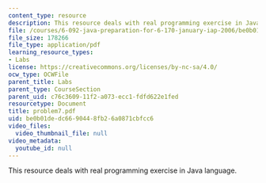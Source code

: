 ```yaml
---
content_type: resource
description: This resource deals with real programming exercise in Java language.
file: /courses/6-092-java-preparation-for-6-170-january-iap-2006/be0b01dedc6690448fb26a0871cbfcc6_problem7.pdf
file_size: 178266
file_type: application/pdf
learning_resource_types:
- Labs
license: https://creativecommons.org/licenses/by-nc-sa/4.0/
ocw_type: OCWFile
parent_title: Labs
parent_type: CourseSection
parent_uid: c76c3609-11f2-a073-ecc1-fdfd622e1fed
resourcetype: Document
title: problem7.pdf
uid: be0b01de-dc66-9044-8fb2-6a0871cbfcc6
video_files:
  video_thumbnail_file: null
video_metadata:
  youtube_id: null
---
```

This resource deals with real programming exercise in Java language.